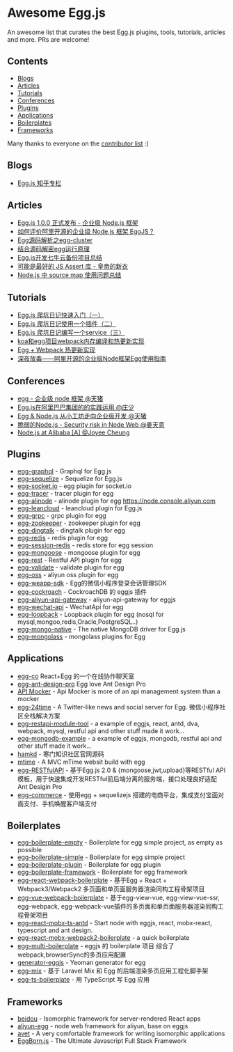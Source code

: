 # Awesome Egg.js

An awesome list that curates the best Egg.js plugins, tools, tutorials, articles and more. PRs are welcome!

## Contents

- [Blogs](#blogs)
- [Articles](#articles)
- [Tutorials](#tutorials)
- [Conferences](#conferences)
- [Plugins](#plugins)
- [Applications](#applications)
- [Boilerplates](#boilerplates)
- [Frameworks](#frameworks)

Many thanks to everyone on the [contributor list](https://github.com/eggjs/awesome-egg/graphs/contributors) :)

## Blogs

- [Egg.js 知乎专栏](https://zhuanlan.zhihu.com/eggjs)

## Articles

- [Egg.js 1.0.0 正式发布 - 企业级 Node.js 框架](https://zhuanlan.zhihu.com/p/25860846)
- [如何评价阿里开源的企业级 Node.js 框架 EggJS？](https://www.zhihu.com/question/50526101/answer/144952130)
- [Egg源码解析之egg-cluster](https://cnodejs.org/topic/597445118f0313ff0d08d712)
- [结合源码解密egg运行原理](https://github.com/SunShinewyf/issue-blog/issues/30)
- [Egg.js开发七牛云备份项目总结](https://segmentfault.com/a/1190000010491016)
- [可能是最好的 JS Assert 库 - 皇帝的新衣](https://zhuanlan.zhihu.com/p/25956323)
- [Node.js 中 source map 使用问题总结](https://zhuanlan.zhihu.com/p/26267678)

## Tutorials

- [Egg.js 爬坑日记快速入门（一）](https://zhuanlan.zhihu.com/p/27438662)
- [Egg.js 爬坑日记使用一个插件（二）](https://zhuanlan.zhihu.com/p/27439307)
- [Egg.js 爬坑日记编写一个service（三）](https://zhuanlan.zhihu.com/p/27445997)
- [koa和egg项目webpack内存编译和热更新实现](https://segmentfault.com/a/1190000009377030)
- [Egg + Webpack 热更新实现](https://zhuanlan.zhihu.com/p/29346081)
- [深夜放毒——阿里开源的企业级Node框架Egg使用指南](https://cnodejs.org/topic/580a6a7e541dfb7b50f40a60)

## Conferences

- [egg - 企业级 node 框架 @天猪](https://github.com/atian25/blog/blob/master/assets/files/egg%20-%20JSConf%20China%202016.pdf)
- [Egg.js在阿里巴巴集团的的实践运用 @庄少](https://github.com/Hangzhou-Node-Party/Node-Party/blob/master/2017-08-19/Egg.js%E5%9C%A8%E9%98%BF%E9%87%8C%E5%B7%B4%E5%B7%B4%E9%9B%86%E5%9B%A2%E7%9A%84%E7%9A%84%E5%AE%9E%E8%B7%B5%E8%BF%90%E7%94%A8.pdf)
- [Egg & Node.js 从小工坊走向企业级开发 @天猪](https://github.com/atian25/blog/raw/master/assets/files/Egg%20%26%20Node.js%20%E4%BB%8E%E5%B0%8F%E5%B7%A5%E5%9D%8A%E8%B5%B0%E5%90%91%E4%BC%81%E4%B8%9A%E7%BA%A7%E5%BC%80%E5%8F%91.pdf)
- [脆弱的Node.js - Security risk in Node Web @姜天意](https://github.com/jtyjty99999/share/raw/master/security%20risk%20in%20node%20web.pdf)
- [Node.js at Alibaba [A] @Joyee Cheung](https://www.youtube.com/watch?v=1w-DyxiMU4w&index=17&list=PLfMzBWSH11xa-iNnQG2555lgi4574nZOh)

## Plugins

- [egg-graphql](https://github.com/eggjs/egg-graphql) - Graphql for Egg.js
- [egg-sequelize](https://github.com/eggjs/egg-sequelize) - Sequelize for Egg.js
- [egg-socket.io](https://github.com/eggjs/egg-socket.io) - egg plugin for socket.io
- [egg-tracer](https://github.com/eggjs/egg-tracer) - tracer plugin for egg
- [egg-alinode](https://github.com/eggjs/egg-alinode) - alinode plugin for egg https://node.console.aliyun.com
- [egg-leancloud](https://github.com/eggjs/egg-leancloud) - leancloud plugin for Egg.js
- [egg-grpc](https://github.com/eggjs/egg-grpc) - grpc plugin for egg
- [egg-zookeeper](https://github.com/eggjs/egg-zookeeper) - zookeeper plugin for egg
- [egg-dingtalk](https://github.com/eggjs/egg-dingtalk) - dingtalk plugin for egg
- [egg-redis](https://github.com/eggjs/egg-redis) - redis plugin for egg
- [egg-session-redis](https://github.com/eggjs/egg-session-redis) - redis store for egg session
- [egg-mongoose](https://github.com/eggjs/egg-mongoose) - mongoose plugin for egg
- [egg-rest](https://github.com/eggjs/egg-rest) - Restful API plugin for egg
- [egg-validate](https://github.com/eggjs/egg-validate) - validate plugin for egg
- [egg-oss](https://github.com/eggjs/egg-oss) - aliyun oss plugin for egg
- [egg-weapp-sdk](https://github.com/seasonstar/egg-weapp-sdk) - Egg的微信小程序登录会话管理SDK
- [egg-cockroach](https://github.com/Txiaozhe/egg-cockroach) - CockroachDB 的 eggjs 插件
- [egg-aliyun-api-gateway](https://github.com/thonatos/egg-aliyun-api-gateway) - aliyun-api-gateway for eggjs
- [egg-wechat-api](https://github.com/thonatos/egg-wechat-api) - WechatApi for egg
- [egg-loopback](https://github.com/bqxu/egg-loopback) - Loopback plugin for egg (nosql for mysql,mongoo,redis,Oracle,PostgreSQL..)
- [egg-mongo-native](https://github.com/brickyang/egg-mongo-native) - The native MongoDB driver for Egg.js
-  [egg-mongolass](https://github.com/Sunshine168/egg-mongolass) - mongolass plugins for Egg
## Applications

- [egg-co](https://github.com/Sunshine168/co-example-server) React+Egg 的一个在线协作聊天室
- [egg-ant-design-pro](https://github.com/eggjs/egg-ant-design-pro) Egg love Ant Design Pro
- [API Mocker](https://github.com/DXY-F2E/api-mocker) - Api Mocker is more of an api management system than a mocker
- [egg-24time](https://github.com/seasonstar/egg-24time) - A Twitter-like news and social server for Egg. 微信小程序社区全栈解决方案
- [egg-restapi-module-tool](https://github.com/fomenyesu/egg-restapi-module-tool) - a example of eggjs, react, antd, dva, webpack, mysql, restful api and other stuff made it work...
- [egg-mongodb-example](https://github.com/fomenyesu/egg-mongodb-example) - a example of eggjs, mongodb, restful api and other stuff made it work...
- [hamkd](https://github.com/malun666/hamkd) - 寒门知识社区官网源码
- [mtime](https://github.com/OrangeXC/mtime) - A MVC mTime websit build with egg
- [egg-RESTfulAPI](https://github.com/icxcat/egg-RESTfulAPI) - 基于Egg.js 2.0 & {mongoose,jwt,upload}等RESTful API 模板，用于快速集成开发RESTful前后端分离的服务端，接口处理良好适配Ant Desigin Pro
- [egg-commerce](https://github.com/sfyr111/egg-commerce) - 使用egg + sequelizejs 搭建的电商平台，集成支付宝面对面支付、手机唤醒客户端支付

## Boilerplates

- [egg-boilerplate-empty](https://github.com/eggjs/egg-boilerplate-empty) - Boilerplate for egg simple project, as empty as possible
- [egg-boilerplate-simple](https://github.com/eggjs/egg-boilerplate-simple) - Boilerplate for egg simple project
- [egg-boilerplate-plugin](https://github.com/eggjs/egg-boilerplate-plugin) - Boilerplate for egg plugin
- [egg-boilerplate-framework](https://github.com/eggjs/egg-boilerplate-framework) - Boilerplate for egg framework
- [egg-react-webpack-boilerplate](https://github.com/hubcarl/egg-react-webpack-boilerplate) - 基于Egg + React + Webpack3/Webpack2 多页面和单页面服务器渲染同构工程骨架项目
- [egg-vue-webpack-boilerplate](https://github.com/hubcarl/egg-vue-webpack-boilerplate) - 基于egg-view-vue, egg-view-vue-ssr, egg-webpack, egg-webpack-vue插件的多页面和单页面服务器渲染同构工程骨架项目
- [egg-react-mobx-ts-antd](https://github.com/tvrcgo/egg-react-mobx-ts-antd) - Start node with eggjs, react, mobx-react, typescript and ant design.
- [egg-react-mobx-webpack2-boilerplate](https://github.com/BoizZ/egg-react-mobx-webpack2-boilerplate) - a quick boilerplate
- [egg-multi-boilerplate](https://github.com/sydeEvans/egg-multi-boilerplate) - eggjs 的 boilerplate 项目 综合了webpack,browserSync的多页应用配置
- [generator-eggjs](https://github.com/thonatos/generator-eggjs) - Yeoman generator for egg
- [egg-mix](https://github.com/sinchang/egg-mix) - 基于 Laravel Mix 和 Egg 的后端渲染多页应用工程化脚手架
- [egg-ts-boilerplate](https://github.com/brickyang/egg-ts-boilerplate) - 用 TypeScript 写 Egg 应用

## Frameworks

- [beidou](https://github.com/alibaba/beidou) - Isomorphic framework for server-rendered React apps
- [aliyun-egg](https://github.com/eggjs/aliyun-egg) - node web framework for aliyun, base on eggjs
- [avet](https://github.com/avetjs/avet) - A very comfortable framework for writing isomorphic applications
- [EggBorn.js](https://github.com/zhennann/egg-born) - The Ultimate Javascript Full Stack Framework


